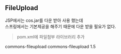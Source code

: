 ## FileUpload
JSP에서는 cos.jar를 다운 받아 사용 했는데   
스프링에서는 기본제공을 해주기 때문에 다운 받을 필요가 없다.   

> pom.xml에 파일첨부 라이브러리 추가

<!-- https://mvnrepository.com/artifact/commons-fileupload/commons-fileupload -->
<dependency>
    <groupId>commons-fileupload</groupId>
    <artifactId>commons-fileupload</artifactId>
    <version>1.5</version>
</dependency>